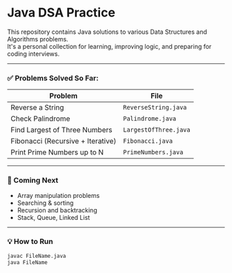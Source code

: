 # Java DSA Practice

This repository contains Java solutions to various Data Structures and Algorithms problems.  
It's a personal collection for learning, improving logic, and preparing for coding interviews.

---

### ✅ Problems Solved So Far:

| Problem | File |
|--------|------|
| Reverse a String | `ReverseString.java` |
| Check Palindrome | `Palindrome.java` |
| Find Largest of Three Numbers | `LargestOfThree.java` |
| Fibonacci (Recursive + Iterative) | `Fibonacci.java` |
| Print Prime Numbers up to N | `PrimeNumbers.java` |

---

### 📌 Coming Next
- Array manipulation problems
- Searching & sorting
- Recursion and backtracking
- Stack, Queue, Linked List

---

### 💡 How to Run
```bash
javac FileName.java
java FileName

